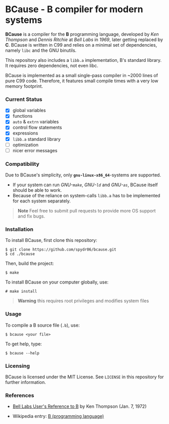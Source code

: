 # BCause - B compiler for modern systems

**BCause** is a compiler for the **B** programming language, developed by *Ken Thompson* and *Dennis Ritchie* at *Bell Labs* in *1969*, later getting replaced by **C**. BCause is written in C99 and relies on a minimal set of dependencies, namely `libc` and the GNU binutils.

This repository also includes a `libb.a` implementation, B's standard library. It requires zero dependencies, not even libc.

BCause is implemented as a small single-pass compiler in ~2000 lines of pure C99 code. Therefore, it features small compile times with a very low memory footprint.

### Current Status

- [x] global variables
- [x] functions
- [x] `auto` & `extrn` variables
- [x] control flow statements
- [x] expressions
- [x] `libb.a` standard library
- [ ] optimization
- [ ] nicer error messages

### Compatibility

Due to BCause's simplicity, only **`gnu-linux-x86_64`**-systems are supported.

- If your system can run *GNU-`make`*, *GNU-`ld`* and *GNU-`as`*, BCause itself should be able to work.
- Because of the reliance on system-calls `libb.a` has to be implemented for each system separately.

> **Note**
> Feel free to submit pull requests to provide more OS support and fix bugs.

### Installation

To install BCause, first clone this repository:
```console
$ git clone https://github.com/spydr06/bcause.git
$ cd ./bcause
```
Then, build the project:
```console
$ make
```
To install BCause on your computer globally, use:
```console
# make install
```
> **Warning**
> this requires root privileges and modifies system files

### Usage

To compile a B source file (`.b`), use:
```console
$ bcause <your file>
```

To get help, type:
```console
$ bcause --help
```

### Licensing
BCause is licensed under the MIT License. See `LICENSE` in this repository for further information.

### References

- [Bell Labs User's Reference to B](https://www.bell-labs.com/usr/dmr/www/kbman.pdf) by Ken Thompson (Jan. 7, 1972)

- Wikipedia entry: [B (programming language)](https://en.wikipedia.org/wiki/B_(programming_language))
